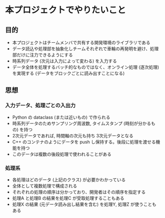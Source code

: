 
# 本プロジェクトでやりたいこと

## 目的

- 本プロジェクトはチームメンバで共有する開発環境のライブラリである
- データ読込や処理部を抽象化しチームそれぞれで車輪の再発明を避け、処理部だけに注力できるようにする
- 時系列データ (次元は入力によって変わる) を入力する
- データ全体を処理するバッチ的なものではなく、オンライン処理 (逐次処理) を実現する (データをブロックごとに読み出すことになる)

## 思想

### 入力データ、処理ごとの入出力

- Python の dataclass (または近いもの) で作られる
- 時系列データのためサンプリング周波数, タイムスタンプ (時刻が分かるもの) を持つ
- 2次元データであれば, 時間軸の次元も持ち 3次元データとなる
- C++ のコンテナのようにデータを push し保持する。後段に処理を渡せる機能を持つ
- このデータは複数の後段処理で使われることがある

### 処理系

- 各処理はどのデータ (上記のクラス) が必要かわかっている
- 全体として複数処理で構成される
- それぞれの処理の順序は分かっており、開発者はその順序を指定する
- 処理A と処理B の結果を処理C が受取処理することもある
- 処理X の結果 (元データ読み出し結果を含む) を処理Y, 処理Z が使うこともある
